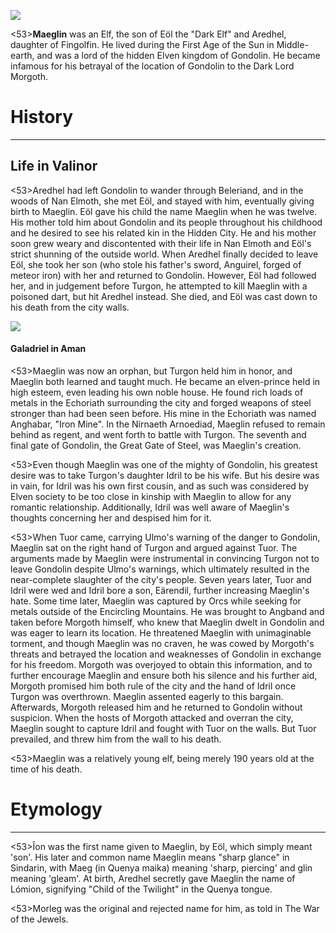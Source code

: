 ![](characters/galadriel/7.jpg)

<53>**Maeglin** was an Elf, the son of Eöl the "Dark Elf" and Aredhel, daughter of Fingolfin. He lived during the First Age of the Sun in Middle-earth, and was a lord of the hidden Elven kingdom of Gondolin. He became infamous for his betrayal of the location of Gondolin to the Dark Lord Morgoth.

# History
---

## **Life in Valinor**

<53>Aredhel had left Gondolin to wander through Beleriand, and in the woods of Nan Elmoth, she met Eöl, and stayed with him, eventually giving birth to Maeglin. Eöl gave his child the name Maeglin when he was twelve. His mother told him about Gondolin and its people throughout his childhood and he desired to see his related kin in the Hidden City. He and his mother soon grew weary and discontented with their life in Nan Elmoth and Eöl's strict shunning of the outside world. When Aredhel finally decided to leave Eöl, she took her son (who stole his father's sword, Anguirel, forged of meteor iron) with her and returned to Gondolin. However, Eöl had followed her, and in judgement before Turgon, he attempted to kill Maeglin with a poisoned dart, but hit Aredhel instead. She died, and Eöl was cast down to his death from the city walls.

![](characters/galadriel/2.jpg)

#### Galadriel in Aman

<53>Maeglin was now an orphan, but Turgon held him in honor, and Maeglin both learned and taught much. He became an elven-prince held in high esteem, even leading his own noble house. He found rich loads of metals in the Echoriath surrounding the city and forged weapons of steel stronger than had been seen before. His mine in the Echoriath was named Anghabar, "Iron Mine". In the Nírnaeth Arnoediad, Maeglin refused to remain behind as regent, and went forth to battle with Turgon. The seventh and final gate of Gondolin, the Great Gate of Steel, was Maeglin's creation.

<53>Even though Maeglin was one of the mighty of Gondolin, his greatest desire was to take Turgon's daughter Idril to be his wife. But his desire was in vain, for Idril was his own first cousin, and as such was considered by Elven society to be too close in kinship with Maeglin to allow for any romantic relationship. Additionally, Idril was well aware of Maeglin's thoughts concerning her and despised him for it.

<53>When Tuor came, carrying Ulmo's warning of the danger to Gondolin, Maeglin sat on the right hand of Turgon and argued against Tuor. The arguments made by Maeglin were instrumental in convincing Turgon not to leave Gondolin despite Ulmo's warnings, which ultimately resulted in the near-complete slaughter of the city's people. Seven years later, Tuor and Idril were wed and Idril bore a son, Eärendil, further increasing Maeglin's hate. Some time later, Maeglin was captured by Orcs while seeking for metals outside of the Encircling Mountains. He was brought to Angband and taken before Morgoth himself, who knew that Maeglin dwelt in Gondolin and was eager to learn its location. He threatened Maeglin with unimaginable torment, and though Maeglin was no craven, he was cowed by Morgoth's threats and betrayed the location and weaknesses of Gondolin in exchange for his freedom. Morgoth was overjoyed to obtain this information, and to further encourage Maeglin and ensure both his silence and his further aid, Morgoth promised him both rule of the city and the hand of Idril once Turgon was overthrown. Maeglin assented eagerly to this bargain. Afterwards, Morgoth released him and he returned to Gondolin without suspicion. When the hosts of Morgoth attacked and overran the city, Maeglin sought to capture Idril and fought with Tuor on the walls. But Tuor prevailed, and threw him from the wall to his death.

<53>Maeglin was a relatively young elf, being merely 190 years old at the time of his death.

# Etymology

---

<53>Îon was the first name given to Maeglin, by Eöl, which simply meant 'son'. His later and common name Maeglin means "sharp glance" in Sindarin, with Maeg (in Quenya maika) meaning 'sharp, piercing' and glin meaning 'gleam'. At birth, Aredhel secretly gave Maeglin the name of Lómion, signifying "Child of the Twilight" in the Quenya tongue.

<53>Morleg was the original and rejected name for him, as told in The War of the Jewels.
